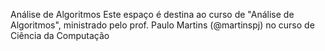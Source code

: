 
Análise de Algoritmos
Este espaço é destina ao curso de "Análise de Algoritmos", ministrado pelo prof. Paulo Martins (@martinspj) no curso de Ciência da Computação 
